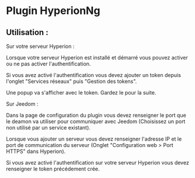 # Plugin HyperionNg

## Utilisation :

Sur votre serveur Hyperion :

Lorsque votre serveur Hyperion est installé et démarré vous pouvez activer ou ne pas activer l'authentification.

Si vous avez activé l'authentification vous devez ajouter un token depuis l'onglet "Services réseaux" puis "Gestion des tokens".

Une popup va s'afficher avec le token. Gardez le pour la suite.

Sur Jeedom :

Dans la page de configuration du plugin vous devez renseigner le port que le deamon va utiliser pour communiquer avec Jeedom (Choisissez un port non utilisé par un service existant).

Lorsque vous ajouter un serveur vous devez renseigner l'adresse IP et le port de communication du serveur (Onglet "Configuration web > Port HTTPS" dans Hyperion).

Si vous avez activé l'authentification sur votre serveur Hyperion vous devez renseigner le token précédement crée.
